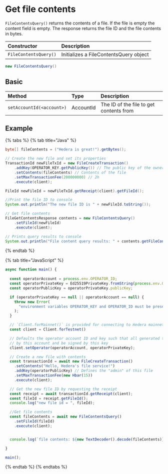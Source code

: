 # Get file contents

`FileContentsQuery()` returns the contents of a file. If the file is empty the content field is empty. The response returns the file ID and the file contents in bytes.

| Constructor | Description |
| :--- | :--- |
| `FileContentsQuery()` | Initializes a FileContentsQuery object |

```java
new FileContentsQuery()
```

## Basic

| Method | Type | Description |
| :--- | :--- | :--- |
| `setAccountId(<account>)` | AccountId | The ID of the file to get contents from |

## Example

{% tabs %}
{% tab title="Java" %}
```java
byte[] fileContents = ("Hedera is great!").getBytes();

// Create the new file and set its properties
TransactionId newFileTxId = new FileCreateTransaction()
    .addKey(OPERATOR_KEY.getPublicKey()) // The public key of the owner of the file
    .setContents(fileContents) // Contents of the file
    .setMaxTransactionFee(200000000) // 2h
    .execute(client);

FileId newFileId = newFileTxId.getReceipt(client).getFileId();

//Print the file ID to console
System.out.println("The new file ID is " + newFileId.toString());

// Get file contents
FileGetContentsResponse contents = new FileContentsQuery()
    .setFileId(newFileId)
    .execute(client);

// Prints query results to console
System.out.println("File content query results: " + contents.getFileContents().getContents().toStringUtf8());
```
{% endtab %}

{% tab title="JavaScript" %}
```javascript
async function main() {
  
  const operatorAccount = process.env.OPERATOR_ID;
  const operatorPrivateKey = Ed25519PrivateKey.fromString(process.env.OPERATOR_KEY);
  const operatorPublicKey = operatorPrivateKey.publicKey;

  if (operatorPrivateKey == null || operatorAccount == null) {
    throw new Error(
      "environment variables OPERATOR_KEY and OPERATOR_ID must be present"
    );
  }

  // `Client.forMainnet()` is provided for connecting to Hedera mainnet
  const client = Client.forTestnet()

  // Defaults the operator account ID and key such that all generated transactions will be paid for
  // by this account and be signed by this key  
  client.setOperator(operatorAccount, operatorPrivateKey);

  // Create a new file with contents
  const transactionId = await new FileCreateTransaction()
    .setContents("Hello, Hedera's file service!")
    .addKey(operatorPublicKey) // Defines the "admin" of this file
    .setMaxTransactionFee(new Hbar(15))
    .execute(client);

  // Get the new file ID by requesting the receipt
  const receipt = await transactionId.getReceipt(client); 
  const fileId = receipt.getFileId(); 
  console.log("new file id = ", fileId);

  //Get file contents
  const fileContents = await new FileContentsQuery()
    .setFileId(fileId)
    .execute(client);


  console.log(`file contents: ${new TextDecoder().decode(fileContents)}`)

}

main();

```
{% endtab %}
{% endtabs %}

